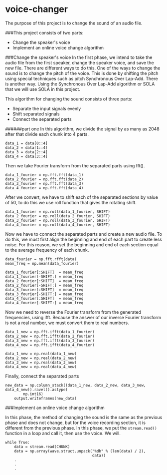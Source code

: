 # voice-changer
The purpose of this project is to change the sound of an audio file.

###This project consists of two parts:
- Change the speaker's voice 
- Implement an online voice change algorithm

###Change the speaker's voice
In the first phase, we intend to take the audio file from the first speaker, change the speaker voice, and save the new file. There are different ways to do this. One of the ways to change the sound is to change the pitch of the voice. This is done by shifting the pitch using special techniques such as pitch Synchronous Over Lap-Add. There is another way. Using the Synchronous Over Lap-Add algorithm or SOLA that we will use SOLA in this project.

This algorithm for changing the sound consists of three parts:
- Separate the input signals evenly
- Shift separated signals
- Connect the separated parts

######part one
In this algorithm, we divide the signal by as many as 2048 after that divide each chunk into 4 parts.

```
data_1 = data[0::4]
data_2 = data[1::4]
data_3 = data[2::4]
data_4 = data[3::4]
```

Then we take Fourier transform from the separated parts using fft().

```
data_1_fourier = np.fft.fft(data_1)
data_2_fourier = np.fft.fft(data_2)
data_3_fourier = np.fft.fft(data_3)
data_4_fourier = np.fft.fft(data_4)
```
After we convert, we have to shift each of the separated sections by value of 50, to do this we use roll function
that gives the rotating shift.

```
data_1_fourier = np.roll(data_1_fourier, SHIFT)
data_2_fourier = np.roll(data_2_fourier, SHIFT)
data_3_fourier = np.roll(data_3_fourier, SHIFT)
data_4_fourier = np.roll(data_4_fourier, SHIFT)
```
Now we have to connect the separated parts and create a new audio file. To do this, we must first align the beginning 
and end of each part to create less noise. For this reason, we set the beginning and end of each section equal to the 
average frequency of each chunk.
```
data_fourier = np.fft.rfft(data)
mean_freq = np.mean(data_fourier)

data_1_fourier[:SHIFT]  = mean_freq 
data_1_fourier[-SHIFT:] = mean_freq
data_2_fourier[:SHIFT]  = mean_freq
data_2_fourier[-SHIFT:] = mean_freq
data_3_fourier[:SHIFT]  = mean_freq 
data_3_fourier[-SHIFT:] = mean_freq
data_4_fourier[:SHIFT]  = mean_freq
data_4_fourier[-SHIFT:] = mean_freq
```
Now we need to reverse the Fourier transform from the generated frequencies, using  ifft.
Because the answer of our inverse Fourier transform is not a real number, we must convert them to real numbers.
```
data_1_new = np.fft.ifft(data_1_fourier)
data_2_new = np.fft.ifft(data_2_fourier)
data_3_new = np.fft.ifft(data_3_fourier)
data_4_new = np.fft.ifft(data_4_fourier)

data_1_new = np.real(data_1_new)
data_2_new = np.real(data_2_new)
data_3_new = np.real(data_3_new)
data_4_new = np.real(data_4_new)
```

Finally, connect the separated parts

```
new_data = np.column_stack((data_1_new, data_2_new, data_3_new, data_4_new)).ravel().astype(
        np.int16)  
    output.writeframes(new_data)
```

###Implement an online voice change algorithm

In this phase, the method of changing the sound is the same as the previous phase and does not change,
but for the voice recording section, it is different from the previous phase. In this phase, we put the `stream.read()` 
function in a loop and call it, then use the voice. We will.

```
while True:
    data = stream.read(CHUNK) 
    data = np.array(wave.struct.unpack("%dh" % (len(data) / 2),
                                       data))  
    .                                   
    .
    .
```